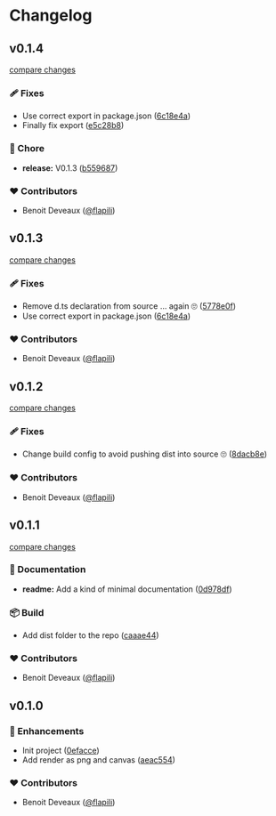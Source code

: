 # Changelog


## v0.1.4

[compare changes](https://github.com/flapili/vue-to-any/compare/v0.1.3...v0.1.4)

### 🩹 Fixes

- Use correct export in package.json ([6c18e4a](https://github.com/flapili/vue-to-any/commit/6c18e4a))
- Finally fix export ([e5c28b8](https://github.com/flapili/vue-to-any/commit/e5c28b8))

### 🏡 Chore

- **release:** V0.1.3 ([b559687](https://github.com/flapili/vue-to-any/commit/b559687))

### ❤️ Contributors

- Benoit Deveaux ([@flapili](http://github.com/flapili))

## v0.1.3

[compare changes](https://github.com/flapili/vue-to-any/compare/v0.1.2...v0.1.3)

### 🩹 Fixes

- Remove d.ts declaration from source ... again 🙄 ([5778e0f](https://github.com/flapili/vue-to-any/commit/5778e0f))
- Use correct export in package.json ([6c18e4a](https://github.com/flapili/vue-to-any/commit/6c18e4a))

### ❤️ Contributors

- Benoit Deveaux ([@flapili](http://github.com/flapili))

## v0.1.2

[compare changes](https://github.com/flapili/vue-to-any/compare/v0.1.1...v0.1.2)

### 🩹 Fixes

- Change build config to avoid pushing dist into source 🙄 ([8dacb8e](https://github.com/flapili/vue-to-any/commit/8dacb8e))

### ❤️ Contributors

- Benoit Deveaux ([@flapili](http://github.com/flapili))

## v0.1.1

[compare changes](https://github.com/flapili/vue-to-any/compare/v0.1.0...v0.1.1)

### 📖 Documentation

- **readme:** Add a kind of minimal documentation ([0d978df](https://github.com/flapili/vue-to-any/commit/0d978df))

### 📦 Build

- Add dist folder to the repo ([caaae44](https://github.com/flapili/vue-to-any/commit/caaae44))

### ❤️ Contributors

- Benoit Deveaux ([@flapili](http://github.com/flapili))

## v0.1.0


### 🚀 Enhancements

- Init project ([0efacce](https://github.com/flapili/vue-to-any/commit/0efacce))
- Add render as png and canvas ([aeac554](https://github.com/flapili/vue-to-any/commit/aeac554))

### ❤️ Contributors

- Benoit Deveaux ([@flapili](http://github.com/flapili))

